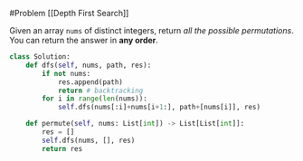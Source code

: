 #Problem 
[[Depth First Search]]

Given an array `nums` of distinct integers, return _all the possible permutations_. You can return the answer in **any order**.

```python
class Solution:
    def dfs(self, nums, path, res):
        if not nums:
            res.append(path)
            return # backtracking
        for i in range(len(nums)):
            self.dfs(nums[:i]+nums[i+1:], path+[nums[i]], res)

    def permute(self, nums: List[int]) -> List[List[int]]: 
        res = []
        self.dfs(nums, [], res)
        return res
```